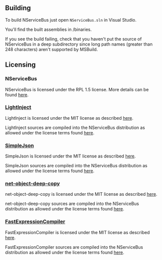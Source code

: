 ## Building

To build NServiceBus just open `NServiceBus.sln` in Visual Studio. 

You'll find the built assemblies in /binaries.

If you see the build failing, check that you haven't put the source of NServiceBus in a deep subdirectory since long path names (greater than 248 characters) aren't supported by MSBuild.


## Licensing

### NServiceBus

NServiceBus is licensed under the RPL 1.5 license. More details can be found [here](LICENSE.md).

### [LightInject](http://www.lightinject.net/) 

LightInject is licensed under the MIT license as described [here](https://github.com/seesharper/LightInject/blob/master/license.md).

LightInject sources are compiled into the NServiceBus distribution as allowed under the license terms found [here](https://github.com/seesharper/LightInject/blob/master/license.md).

### [SimpleJson](https://github.com/facebook-csharp-sdk/simple-json/) 

SimpleJson is licensed under the MIT license as described [here](https://github.com/facebook-csharp-sdk/simple-json/blob/master/LICENSE.txt).

SimpleJson sources are compiled into the NServiceBus distribution as allowed under the license terms found [here](https://github.com/facebook-csharp-sdk/simple-json/blob/master/LICENSE.txt).

### [net-object-deep-copy](https://github.com/Burtsev-Alexey/net-object-deep-copy)

net-object-deep-copy is licensed under the MIT license as described [here](https://github.com/Burtsev-Alexey/net-object-deep-copy/blob/master/README).

net-object-deep-copy sources are compiled into the NServiceBus distribution as allowed under the license terms found [here](https://github.com/Burtsev-Alexey/net-object-deep-copy/blob/master/README).

### [FastExpressionCompiler](https://github.com/dadhi/FastExpressionCompiler)

FastExpressionCompiler is licensed under the MIT license as described [here](https://github.com/dadhi/FastExpressionCompiler/blob/master/LICENSE).

FastExpressionCompiler sources are compiled into the NServiceBus distribution as allowed under the license terms found [here](https://github.com/dadhi/FastExpressionCompiler/blob/master/LICENSE).
